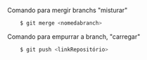
Comando para mergir branchs "misturar"
```bash
    $ git merge <nomedabranch>
```


Comando para empurrar a branch, "carregar"
```bash
    $ git push <linkRepositório>
```